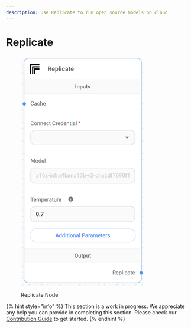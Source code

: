 ```yaml
---
description: Use Replicate to run open source models on cloud.
---
```


# Replicate

<figure><img src="../../../.gitbook/assets/image (8).png" alt="" width="335"><figcaption><p>Replicate Node</p></figcaption></figure>

{% hint style="info" %}
This section is a work in progress. We appreciate any help you can provide in completing this section. Please check our [Contribution Guide](../../../contributing/) to get started.
{% endhint %}
